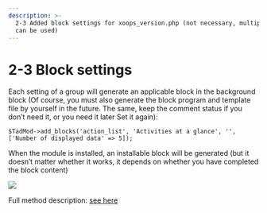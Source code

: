 ```yaml
---
description: >-
  2-3 Added block settings for xoops_version.php (not necessary, multiple groups
  can be used)
---
```


# 2-3 Block settings

Each setting of a group will generate an applicable block in the background block \(Of course, you must also generate the block program and template file by yourself in the future. The same, keep the comment status if you don’t need it, or you need it later Set it again\):

```text
$TadMod->add_blocks('action_list', 'Activities at a glance', '', ['Number of displayed data' => 5]);
```

When the module is installed, an installable block will be generated \(but it doesn’t matter whether it works, it depends on whether you have completed the block content\)

![](https://campus-xoops.tn.edu.tw/uploads/tad_book3/image/47/%E7%81%AB%E7%8B%90%E6%88%AA%E5%9B%BE_2020-05-29T03-34-08.335Z.png)

Full method description: [see here](https://xoops.gitbook.io/jill-lazy-framework-api/2.tadmod-class/untitled/2-3-add-block-settings-add_blocks-usdname)

